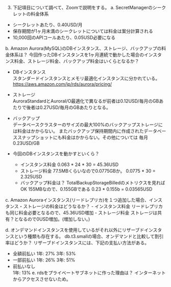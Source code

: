 3. 下記項目について調べて、Zoomで説明をする。
a. SecretManagerのシークレットの料金体系
- シークレットあたり、0.40USD/月
- 保存期間が1ヶ月未満のシークレットについては料金は案分計算される
- 10,000回のAPIコールあたり、0.05USD必要になる

b. Amazon Aurora(MySQL)のDBインスタンス、ストレージ、バックアップの料金体系は？
今回作ったDBインスタンスを1ヶ月連続で動かした場合のインスタンス料金、ストレージ料金、バックアップ料金はいくらとなるか？
- DBインスタンス<br>
スタンダードインスタンスとメモリ最適化インスタンスに分かれている。
https://aws.amazon.com/jp/rds/aurora/pricing/

- ストレージ<br>
AuroraStandardとAuroraI/O最適化で異なるが前者は0.12USD/毎月のGBあたりで後者は0.27USD/毎月のGBあたりとなる。

- バックアップ<br>
データベースクラスターのサイズの最大100%のバックアップストレージには料金はかからない。
またバックアップ保持期間内に作成されたデータベーススナップショットにも料金はかからない。その他については
毎月0.23USD/GB

- 今回のDBインスタンスを動かすといくら？
    - インスタンス料金
    0.063 * 24 * 30 = 45.36USD
    - ストレージ料金
    77.5MBくらいなので0.0775GBか。
    0.0775 * 30 = 2.325USD
    - バックアップ料金は？
    TotalBackupStorageBilledのメトリクスを見ればOK
    155MBなので、0.155GBである
    0.23 * 0.155b = 0.03565USD

c. Amazon Auroraインスタンス(リードレプリカ)を１つ追加した場合、インスタンス・ストレージの料金はどうなるか？
    - インスタンス料金
    リードレプリカも同じ料金必要となるので、45.36USD増加
    - ストレージ料金
    ストレージは共有？となるので0USD増加。(増加しない。)

d. オンデマンドインスタンスを使用しているがそれ以外にリザーブドインスタンスという種類も存在する。
   db.t3.smallの場合、オンデマンドと比較して割引率はどうか？
   リザーブドインスタンスには、下記の支払い方法がある。
   - 全額前払い
   1年: 27%
   3年: 53%
   - 一部前払い
   1年: 26%
   3年: 51%
   - 前払いなし<br>
   1年: 13%
e. rdsをプライベートサブネットに作った理由は？
   インターネットからアクセスさせないため。